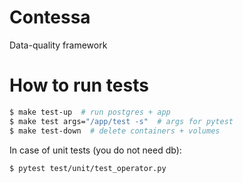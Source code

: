 # Contessa

Data-quality framework

# How to run tests

```bash
$ make test-up  # run postgres + app
$ make test args="/app/test -s"  # args for pytest
$ make test-down  # delete containers + volumes
```

In case of unit tests (you do not need db):
```
$ pytest test/unit/test_operator.py
```